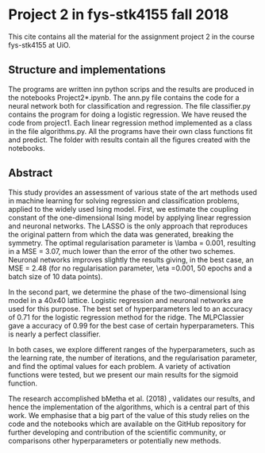 # Project 2 in fys-stk4155 fall 2018
This cite contains all the material for the assignment project 2 in the course fys-stk4155 at UiO.

## Structure and implementations
The programs are written inn python scrips and the results are produced in the notebooks Project2*.ipynb. The ann.py file contains the code for a neural network both for classification and regression. The file classifier.py contains the program for doing a logistic regression. We have reused the code from project1. Each linear regression method implemented as a class in the file algorithms.py. All the programs have their own class functions fit and predict. The folder with results contain all the figures created with the notebooks.

## Abstract
This study provides an assessment of various state of the art methods used in machine learning for solving regression and classification problems, applied to the widely used Ising model. First, we estimate the coupling constant of the one-dimensional Ising model by applying linear regression and neuronal networks. The LASSO is the only approach that reproduces the original pattern from which the data was generated, breaking the symmetry. The optimal regularisation parameter is \lamba = 0.001, resulting in a MSE = 3.07, much lower than the error of the other two schemes. Neuronal networks improves slightly the results giving, in the best case, an MSE = 2.48 (for no regularisation parameter, \eta =0.001, 50 epochs and a batch size of 10 data points).   

In the second part, we determine the phase of the two-dimensional Ising model in a $40x40$ lattice. Logistic regression and neuronal networks are used for this purpose. The best set of hyperparameters led to an accuracy of 0.71 for the logistic regression method for the ridge. The MLPClassier gave a accuracy of 0.99 for the best case of certain hyperparameters. This is nearly a perfect classifier. 

In both cases, we explore different ranges of the hyperparameters, such as the learning rate, the number of iterations, and the regularisation parameter, and find the optimal values for each problem. A variety of activation functions were tested, but we present our main results for the sigmoid function. 

The research accomplished bMetha et al. (2018) , validates our results, and hence the implementation of the algorithms, which is a central part of this work. We emphasise that a big part of the value of this study relies on the code and the notebooks which are available on the GitHub repository for further developing and contribution of the scientific community, or comparisons other hyperparameters or potentially new methods.


